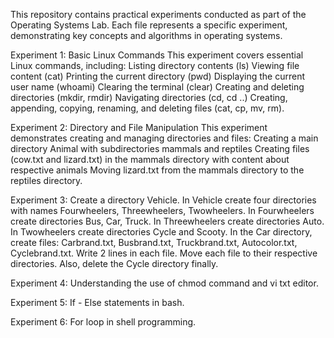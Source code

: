 This repository contains practical experiments conducted as part of the Operating Systems Lab. Each file represents a specific experiment, demonstrating key concepts and algorithms in operating systems.

Experiment 1: Basic Linux Commands
This experiment covers essential Linux commands, including:
Listing directory contents (ls)
Viewing file content (cat)
Printing the current directory (pwd)
Displaying the current user name (whoami)
Clearing the terminal (clear)
Creating and deleting directories (mkdir, rmdir)
Navigating directories (cd, cd ..)
Creating, appending, copying, renaming, and deleting files (cat, cp, mv, rm)​.

Experiment 2: Directory and File Manipulation
This experiment demonstrates creating and managing directories and files:
Creating a main directory Animal with subdirectories mammals and reptiles
Creating files (cow.txt and lizard.txt) in the mammals directory with content about respective animals
Moving lizard.txt from the mammals directory to the reptiles directory​.

Experiment 3: Create a directory Vehicle. 
In Vehicle create four directories with names Fourwheelers, Threewheelers, Twowheelers. 
In Fourwheelers create directories Bus, Car, Truck. 
In Threewheelers create directories Auto. 
In Twowheelers create directories Cycle and Scooty. 
In the Car directory, create files: Carbrand.txt, Busbrand.txt, Truckbrand.txt, Autocolor.txt, Cyclebrand.txt. 
Write 2 lines in each file. Move each file to their respective directories. 
Also, delete the Cycle directory finally.

Experiment 4: Understanding the use of chmod command and vi txt editor.

Experiment 5: If - Else statements in bash.

Experiment 6: For loop in shell programming.
